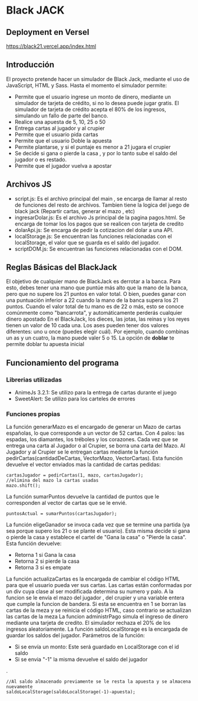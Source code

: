 # Black JACK

## Deployment en Versel 
https://black21.vercel.app/index.html

## Introducción
El proyecto pretende hacer un simulador de Black Jack, mediante el uso de JavaScript, HTML y Sass.
Hasta el momento el simulador permite:

 - Permite que el usuario ingrese un monto de dinero, mediante un simulador de tarjeta de crédito, si no lo desea puede jugar gratis. El simulador de tarjeta de crédito acepta el 80% de los ingresos, simulando un fallo de parte del banco.
 - Realice una apuesta de 5, 10, 25 o 50 
 - Entrega cartas al jugador y al crupier
 - Permite que el usuario pida cartas
 - Permite que el usuario Doble la apuesta 
 - Permite plantarse, y si el puntaje es menor a 21 jugara el crupier
 - Se decide si gana o pierde la casa , y por lo tanto sube el saldo del jugador o es restado.
 - Permite que el jugador vuelva a apostar

##  Archivos JS
 - script.js: Es el archivo principal del main , se encarga de llamar al resto de funciones del resto de  archivos. Tambien tiene la logica del juego de black jack (Repartir cartas, generar el mazo , etc)
 - ingresarDolar.js: Es el archivo Js principal de la pagina pagos.html. Se encarga de tomar los los pagos que se realicen con tarjeta de credito
 - dolarApi.js: Se encarga de pedir la cotizacion del dolar a una API.
 - localStorage.js: Se encuentran las funciones relacionadas con el localStorage, el valor  que se guarda es el saldo del jugador.
 - scriptDOM.js: Se encuentran las funciones relacionadas con el DOM.


##  Reglas Básicas del BlackJack
El objetivo de cualquier mano de BlackJack es derrotar a la banca. Para esto, debes tener una mano que puntúe más alto que la mano de la banca, pero que no supere los 21 puntos en valor total. O bien, puedes ganar con una puntuación inferior a 22 cuando la mano de la banca supera los 21 puntos. Cuando el valor total de tu mano es de 22 o más, esto se conoce comúnmente como "bancarrota", y automáticamente perderás cualquier dinero apostado
En el BlackJack, los dieces, las jotas, las reinas y los reyes tienen un valor de 10 cada una. Los ases pueden tener dos valores diferentes: uno u once (puedes elegir cuál). Por ejemplo, cuando combinas un as y un cuatro, la mano puede valer 5 o 15.
La opción de **doblar** te permite doblar tu apuesta inicial

## Funcionamiento del programa
### Librerias utilizadas 
 - AnimeJs 3.2.1: Se utilizo para la entrega de cartas durante el juego 
 - SweetAlert: Se utilizo para los carteles de errores 
### Funciones propias
La función generarMazo es el encargado de generar un Mazo de cartas españolas, lo que corresponde a un vector de 52 cartas. Con 4 palos: las espadas, los diamantes, los tréboles y los corazones.
Cada vez que se entrega una carta al Jugador o al Crupier, se borra una carta del Mazo.
Al Jugador y al Crupier se le entregan cartas mediante la función pedirCartas(cantidadDeCartas, VectorMazo, VectorCartas). Esta función devuelve el vector enviados mas la cantidad de cartas pedidas:

    cartasJugador = pedirCartas(1, mazo, cartasJugador);
    //elimina del mazo la cartas usadas
    mazo.shift();
   La función sumarPuntos devuelve la cantidad de puntos que le corresponden al vector de cartas que se le envié. 

    puntosActual = sumarPuntos(cartasJugador);
   
La función eligeGanador se invoca cada vez que se termine una partida (ya sea porque supero los 21 o se plante el usuario). Esta misma decide si gana o pierde la casa y establece el cartel de "Gana la casa" o "Pierde la casa". Esta función devuelve: 

 -  Retorna 1 si Gana la casa
 - Retorna 2 si pierde la casa
 - Retorna 3 si es empate

La función actualizaCartas es la encargada de cambiar el código HTML para que el usuario pueda ver sus cartas. Las cartas están conformadas por un div cuya clase al ser modificada determina su numero y palo. A la funcion se le envía el mazo del jugador , del crupier y una variable entera que cumple la funcion de bandera. Si esta se encuentra en 1 se borran las cartas de la meza y se reinicia el código HTML, caso contrario se actualizan las cartas de la meza 
La funcion administrPago simula el ingreso de dinero mediante una tarjeta de credito. El simulador rechaza el 20% de los ingresos aleatoriamente. 
La función saldoLocalStorage es la encargada de guardar los saldos del jugador. Parámetros de la función:

 - Si se envía un monto: Este será guardado en LocalStorage con el id saldo
 - Si se envia "-1" la misma devuelve el saldo del jugador 

.

    //Al saldo almacenado previamente se le resta la apuesta y se almacena nuevamente 
    saldoLocalStorage(saldoLocalStorage(-1)-apuesta);

 
 


 
